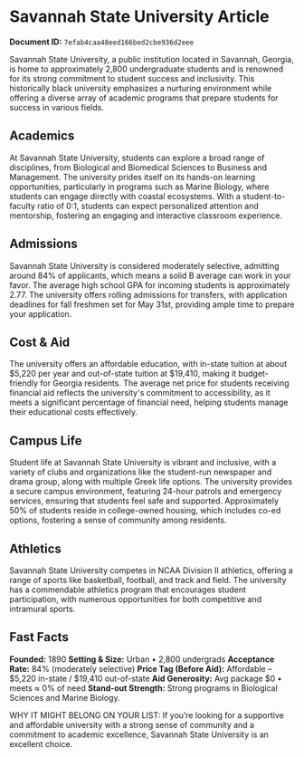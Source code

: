 # Savannah State University Article

**Document ID:** `7efab4caa48eed166bed2cbe936d2eee`

Savannah State University, a public institution located in Savannah, Georgia, is home to approximately 2,800 undergraduate students and is renowned for its strong commitment to student success and inclusivity. This historically black university emphasizes a nurturing environment while offering a diverse array of academic programs that prepare students for success in various fields.

## Academics
At Savannah State University, students can explore a broad range of disciplines, from Biological and Biomedical Sciences to Business and Management. The university prides itself on its hands-on learning opportunities, particularly in programs such as Marine Biology, where students can engage directly with coastal ecosystems. With a student-to-faculty ratio of 0:1, students can expect personalized attention and mentorship, fostering an engaging and interactive classroom experience.

## Admissions
Savannah State University is considered moderately selective, admitting around 84% of applicants, which means a solid B average can work in your favor. The average high school GPA for incoming students is approximately 2.77. The university offers rolling admissions for transfers, with application deadlines for fall freshmen set for May 31st, providing ample time to prepare your application.

## Cost & Aid
The university offers an affordable education, with in-state tuition at about $5,220 per year and out-of-state tuition at $19,410, making it budget-friendly for Georgia residents. The average net price for students receiving financial aid reflects the university's commitment to accessibility, as it meets a significant percentage of financial need, helping students manage their educational costs effectively.

## Campus Life
Student life at Savannah State University is vibrant and inclusive, with a variety of clubs and organizations like the student-run newspaper and drama group, along with multiple Greek life options. The university provides a secure campus environment, featuring 24-hour patrols and emergency services, ensuring that students feel safe and supported. Approximately 50% of students reside in college-owned housing, which includes co-ed options, fostering a sense of community among residents.

## Athletics
Savannah State University competes in NCAA Division II athletics, offering a range of sports like basketball, football, and track and field. The university has a commendable athletics program that encourages student participation, with numerous opportunities for both competitive and intramural sports.

## Fast Facts
**Founded:** 1890
**Setting & Size:** Urban • 2,800 undergrads
**Acceptance Rate:** 84% (moderately selective)
**Price Tag (Before Aid):** Affordable – $5,220 in-state / $19,410 out-of-state
**Aid Generosity:** Avg package $0 • meets ≈ 0% of need
**Stand-out Strength:** Strong programs in Biological Sciences and Marine Biology.

WHY IT MIGHT BELONG ON YOUR LIST: If you’re looking for a supportive and affordable university with a strong sense of community and a commitment to academic excellence, Savannah State University is an excellent choice.
